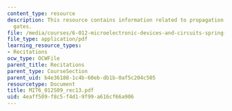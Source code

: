 ```yaml
---
content_type: resource
description: This resource contains information related to propagation delay, NAND/NOR
  gates.
file: /media/courses/6-012-microelectronic-devices-and-circuits-spring-2009/4eaff509f8c5f4d19f99a616cf66a906_MIT6_012S09_rec13.pdf
file_type: application/pdf
learning_resource_types:
- Recitations
ocw_type: OCWFile
parent_title: Recitations
parent_type: CourseSection
parent_uid: b4e36188-1c4b-60eb-db1b-0af5c204c505
resourcetype: Document
title: MIT6_012S09_rec13.pdf
uid: 4eaff509-f8c5-f4d1-9f99-a616cf66a906
---
```

